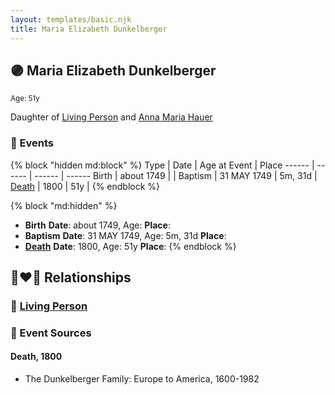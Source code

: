 ```yaml
---
layout: templates/basic.njk
title: Maria Elizabeth Dunkelberger
---
```

## 🟣 Maria Elizabeth Dunkelberger
<small>Age: 51y</small>

Daughter of [Living Person](/people/1/13545057) and [Anna Maria Hauer](/people/2/22963774)

### 📆 Events

{% block "hidden md:block" %}
Type | Date | Age at Event | Place
------ | ------ | ------ | ------
Birth | about 1749 |  |
Baptism | 31 MAY 1749 | 5m, 31d |
[Death](#event-event-4) | 1800 | 51y |
{% endblock %}

{% block "md:hidden" %}
- **Birth**
**Date**: about 1749, Age:
**Place**:
- **Baptism**
**Date**: 31 MAY 1749, Age: 5m, 31d
**Place**:
- **[Death](#event-event-4)**
**Date**: 1800, Age: 51y
**Place**:
{% endblock %}

## 👩‍❤️‍👨 Relationships

### 🔵 [Living Person](/people/5/50533550)

### 📰 Event Sources

#### <a id="event-event-4"></a> Death, 1800
* The Dunkelberger Family: Europe to America, 1600-1982
